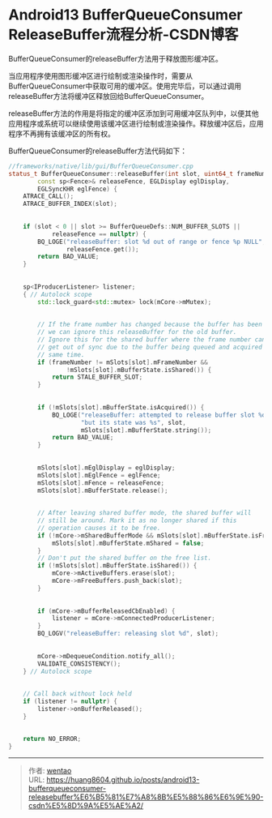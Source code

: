 # Android13 BufferQueueConsumer ReleaseBuffer流程分析-CSDN博客

BufferQueueConsumer的releaseBuffer方法用于释放图形缓冲区。

当应用程序使用图形缓冲区进行绘制或渲染操作时，需要从BufferQueueConsumer中获取可用的缓冲区。使用完毕后，可以通过调用releaseBuffer方法将缓冲区释放回给BufferQueueConsumer。

releaseBuffer方法的作用是将指定的缓冲区添加到可用缓冲区队列中，以便其他应用程序或系统可以继续使用该缓冲区进行绘制或渲染操作。释放缓冲区后，应用程序不再拥有该缓冲区的所有权。

BufferQueueConsumer的releaseBuffer方法代码如下：

```cpp
//frameworks/native/lib/gui/BufferQueueConsumer.cpp
status_t BufferQueueConsumer::releaseBuffer(int slot, uint64_t frameNumber,
        const sp<Fence>& releaseFence, EGLDisplay eglDisplay,
        EGLSyncKHR eglFence) {
    ATRACE_CALL();
    ATRACE_BUFFER_INDEX(slot);
 
 
    if (slot < 0 || slot >= BufferQueueDefs::NUM_BUFFER_SLOTS ||
            releaseFence == nullptr) {
        BQ_LOGE("releaseBuffer: slot %d out of range or fence %p NULL", slot,
                releaseFence.get());
        return BAD_VALUE;
    }
 
 
    sp<IProducerListener> listener;
    { // Autolock scope
        std::lock_guard<std::mutex> lock(mCore->mMutex);
 
 
        // If the frame number has changed because the buffer has been reallocated,
        // we can ignore this releaseBuffer for the old buffer.
        // Ignore this for the shared buffer where the frame number can easily
        // get out of sync due to the buffer being queued and acquired at the
        // same time.
        if (frameNumber != mSlots[slot].mFrameNumber &&
                !mSlots[slot].mBufferState.isShared()) {
            return STALE_BUFFER_SLOT;
        }
 
 
        if (!mSlots[slot].mBufferState.isAcquired()) {
            BQ_LOGE("releaseBuffer: attempted to release buffer slot %d "
                    "but its state was %s", slot,
                    mSlots[slot].mBufferState.string());
            return BAD_VALUE;
        }
 
 
        mSlots[slot].mEglDisplay = eglDisplay;
        mSlots[slot].mEglFence = eglFence;
        mSlots[slot].mFence = releaseFence;
        mSlots[slot].mBufferState.release();
 
 
        // After leaving shared buffer mode, the shared buffer will
        // still be around. Mark it as no longer shared if this
        // operation causes it to be free.
        if (!mCore->mSharedBufferMode && mSlots[slot].mBufferState.isFree()) {
            mSlots[slot].mBufferState.mShared = false;
        }
        // Don't put the shared buffer on the free list.
        if (!mSlots[slot].mBufferState.isShared()) {
            mCore->mActiveBuffers.erase(slot);
            mCore->mFreeBuffers.push_back(slot);
        }
 
 
        if (mCore->mBufferReleasedCbEnabled) {
            listener = mCore->mConnectedProducerListener;
        }
        BQ_LOGV("releaseBuffer: releasing slot %d", slot);
 
 
        mCore->mDequeueCondition.notify_all();
        VALIDATE_CONSISTENCY();
    } // Autolock scope
 
 
    // Call back without lock held
    if (listener != nullptr) {
        listener->onBufferReleased();
    }
 
 
    return NO_ERROR;
}
```


---

> 作者: [wentao](https://github.com/huang8604)  
> URL: https://huang8604.github.io/posts/android13-bufferqueueconsumer-releasebuffer%E6%B5%81%E7%A8%8B%E5%88%86%E6%9E%90-csdn%E5%8D%9A%E5%AE%A2/  

